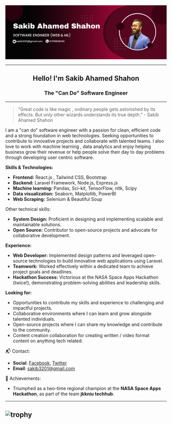 <div align="center" style="width: 100%;">
  <img src="software engineer (Web & ML).png">
</div>

---

<h2 align="center"> Hello! I'm Sakib Ahamed Shahon</h2>
<h3 align="center"> The "Can Do" Software Engineer </h3>

-----

> "Great code is like magic , ordinary people gets astonished by its effects. But only other wizards understands its true depth." - Sakib Ahamed Shahon

I am a "can do" software engineer with a passion for clean, efficient code and a strong foundation in web technologies. Seeking opportunities to contribute to innovative projects and collaborate with talented teams. I also love to work with machine learning , data analytics and enjoy helping business grow their revenue or help people solve their day to day problems through developing user centric software.

**Skills & Technologies:**

* **Frontend:** React.js , Tailwind CSS, Bootstrap
* **Backend:** Laravel Framework, Node.js, Express.js
* **Machine learning:** Pandas, Sci-kit, TensorFlow, nltk, Scipy
* **Data visualization:** Seaborn, Matplotlib, PowerBI
* **Web Scraping:** Selenium & Beautiful Soup 

Other technical skills:
* **System Design:** Proficient in designing and implementing scalable and maintainable solutions.
* **Open Source:** Contributor to open-source projects and advocate for collaborative development.

**Experience:**

* **Web Developer:** Implemented design patterns and leveraged open-source technologies to build innovative web applications using Laravel.
* **Teamwork:** Worked effectively within a dedicated team to achieve project goals and deadlines.
* **Hackathon Success:** Victorious at the NASA Space Apps Hackathon (twice!), demonstrating problem-solving abilities and leadership skills.

**Looking for:**

* Opportunities to contribute my skills and experience to challenging and impactful projects.
* Collaborative environments where I can learn and grow alongside talented individuals.
* Open-source projects where I can share my knowledge and contribute to the community.
* Content creation collaboration for creating written / video format content on anything tech related.
  
📬 Contact:

- **Social**: [Facebook](https://www.facebook.com/sakib.shahon), [Twitter](https://twitter.com/SakibShahon)
- **Email**: sakib3201@gmail.com

🌟 Achievements:
- Triumphed as a two-time regional champion at the **NASA Space Apps Hackathon**, as part of the team **jkkniu techhub**.


---
![trophy](https://github-profile-trophy.vercel.app/?username=sakib3201&theme=dracula)
---
